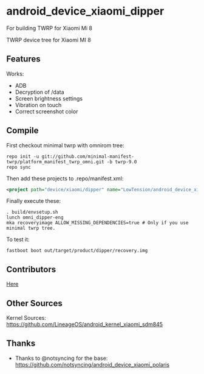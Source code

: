 # android_device_xiaomi_dipper
For building TWRP for Xiaomi Mi 8

TWRP device tree for Xiaomi MI 8

## Features

Works:

- ADB
- Decryption of /data
- Screen brightness settings
- Vibration on touch 
- Correct screenshot color 

## Compile

First checkout minimal twrp with omnirom tree:

```
repo init -u git://github.com/minimal-manifest-twrp/platform_manifest_twrp_omni.git -b twrp-9.0
repo sync
```

Then add these projects to .repo/manifest.xml:

```xml
<project path="device/xiaomi/dipper" name="LowTension/android_device_xiaomi_dipper_twrp" remote="github" revision="twrp-9.0" />
```

Finally execute these:

```
. build/envsetup.sh
lunch omni_dipper-eng
mka recoveryimage ALLOW_MISSING_DEPENDENCIES=true # Only if you use minimal twrp tree.
```

To test it:

```
fastboot boot out/target/product/dipper/recovery.img
```
## Contributors

[Here](https://github.com/TeamWin/android_device_xiaomi_dipper/graphs/contributors)

## Other Sources

Kernel Sources: https://github.com/LineageOS/android_kernel_xiaomi_sdm845

## Thanks

- Thanks to @notsyncing for the base: https://github.com/notsyncing/android_device_xiaomi_polaris
